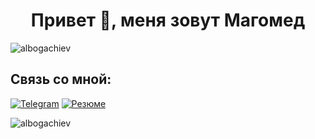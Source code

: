 <h1 align="center">Привет 👋, меня зовут Магомед</h1>

<p align="left"> <img src="https://komarev.com/ghpvc/?username=albogachiev&label=Profile%20views&color=0e75b6&style=flat" alt="albogachiev" /> </p>

## Связь со мной: 
[![Telegram](https://img.shields.io/badge/Telegram-111111?style=for-the-badge&logo=telegram)](https://t.me/mag_albo)  [![Резюме](https://img.shields.io/badge/Резюме-111111?style=for-the-badge&logo=pdf)](https://krasnodar.hh.ru/resume/4a820c8dff0e644cad0039ed1f47567848465a)

<p><img align="left" src="https://github-readme-stats.vercel.app/api/top-langs?username=albogachiev&show_icons=true&locale=en&layout=compact" alt="albogachiev" /></p>

